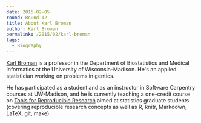 ```yaml
---
date: 2015-02-05
round: Round 12
title: About Karl Broman
author: Karl Broman
permalink: /2015/02/karl-broman
tags:
  - Biography
---
```


[Karl Broman](http://kbroman.org) is a professor in the Department of
Biostatistics and Medical Informatics at the University of
Wisconsin-Madison. He's an applied statistician working on problems in
gentics.

He has participated as a student and as an instructor in Software
Carpentry courses at UW-Madison, and he is currently teaching a
one-credit course on
[Tools for Reproducible Research](http://kbroman.org/Tools4RR) aimed
at statistics graduate students (covering reproducible research
concepts as well as R, knitr, Markdown, LaTeX, git, make).
